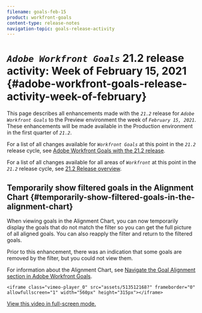 ```yaml
---
filename: goals-feb-15
product: workfront-goals
content-type: release-notes
navigation-topic: goals-release-activity
---
```




# *`Adobe Workfront Goals`* 21.2 release activity:&nbsp;Week of February 15, 2021 {#adobe-workfront-goals-release-activity-week-of-february}

This page describes all enhancements made with the *`21.2`* release for *`Adobe Workfront Goals`* to the Preview environment the week of *`February 15, 2021`*. These enhancements will be made available in the Production environment in the first quarter of *`21.2`*.


For a list of all changes available for *`Workfront Goals`* at this point in the *`21.2`* release cycle, see [Adobe Workfront Goals with the 21.2 release](goals-release-21-2.md).


For a list of all changes available for all areas of *`Workfront`* at this point in the *`21.2`* release cycle, see [21.2 Release overview](21-2-release-overview.md).


## Temporarily show filtered goals in the Alignment Chart {#temporarily-show-filtered-goals-in-the-alignment-chart}

When viewing goals in the Alignment Chart, you can now temporarily display the goals that do not match the filter so you can get the full picture of all aligned goals. You can also reapply the filter and return to the filtered goals.


Prior to this enhancement, there was an indication that some goals are removed by the filter, but you could not view them.


For information about the Alignment Chart, see [Navigate the Goal Alignment section in Adobe Workfront Goals](navigate-goal-alignment-chart.md).


`<iframe class="vimeo-player_0" src="assets/513512168?" frameborder="0" allowfullscreen="1" width="560px" height="315px"></iframe>` 


[View this video in full-screen mode.](https://vimeo.com/513512168/660456ba79) 
